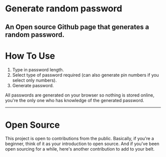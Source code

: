 # Generate random password

## An Open source Github page that generates a random password. 

# How To Use
1. Type in password length.
2. Select type of password required (can also generate pin numbers if you select only numbers).
3. Generate password.

All passwords are generated on your browser so nothing is stored online, you're the only one who has knowledge of the generated password.
___

# Open Source
This project is open to contributions from the public. 
Basically, if you're a beginner, think of it as your introduction to open source. 
And if you've been open sourcing for a while, here's another contribution to add to your belt.